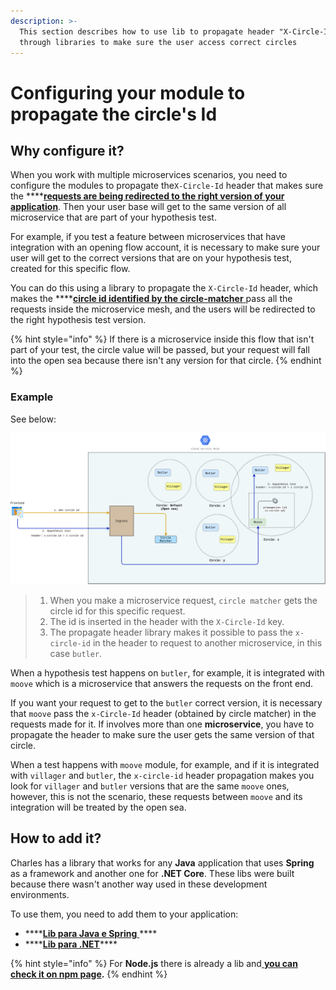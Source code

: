 ```yaml
---
description: >-
  This section describes how to use lib to propagate header "X-Circle-ID"
  through libraries to make sure the user access correct circles
---
```


# Configuring your module to propagate the circle's Id

## Why configure it? 

When you work with multiple microservices scenarios, you need to configure the modules to propagate the`X-Circle-Id` header that makes sure the ****[**requests are being redirected to the right version of your application**](../../reference/circles.md#how-do-you-define-it). Then your user base will get to the same version of all microservice that are part of your hypothesis test.

For example, if you test a feature between microservices that have integration with an opening flow account, it is necessary to make sure your user will get to the correct versions that are on your hypothesis test, created for this specific flow. 

You can do this using a library to propagate the `X-Circle-Id` header, which makes the ****[**circle id identified by the circle-matcher** ](../defining-a-workspace/circle-matcher.md)pass all the requests inside the microservice mesh, and the users will be redirected to the right hypothesis test version. 

{% hint style="info" %}
If there is a microservice inside this flow that isn't part of your test, the circle value will be passed, but your request will fall into the open sea because there isn't any version for that circle. 
{% endhint %}

### **Example**

See below: 

![](../../.gitbook/assets/header-propagation-v2-en.png)

> 1. When you make a microservice request, `circle matcher` gets the circle id for this specific request. 
> 2. The id is inserted in the header with the `X-Circle-Id` key.
> 3. The propagate header library makes it possible to pass the `x-circle-id` in the header to request to another microservice, in this case `butler`.

When a hypothesis test happens on `butler`, for example, it is integrated with `moove` which is a microservice that answers the requests on the front end.

If you want your request to get to the `butler` correct version, it is necessary that `moove` pass the `x-Circle-Id` header \(obtained by circle matcher\) in the requests made for it. If involves more than one **microservice**, you have to propagate the header to make sure the user gets the same version of that circle. 

When a test happens with `moove` module, for example, and if it is integrated with `villager` and `butler`, the `x-circle-id`  header propagation makes you look for `villager` and  `butler` versions that are the same `moove` ones, however, this is not the scenario, these requests between `moove` and its integration will be treated by the open sea. 

## How to add it?  

Charles has a library that works for any **Java** application that uses **Spring** as a framework and another one for **.NET Core**. These libs were built because there wasn't another way used in these development environments.

To use them, you need to add them to your application: 

* \*\*\*\*[**Lib para Java e Spring** ](https://github.com/ZupIT/charlescd/tree/master/tracing/spring)\*\*\*\*
* \*\*\*\*[**Lib para .NET**](https://github.com/ZupIT/charlescd/tree/master/tracing/dotnet-core%20)\*\*\*\*

{% hint style="info" %}
For **Node.js** there is already a lib and[ **you can check it on npm page**](https://www.npmjs.com/package/hpropagate)**.**
{% endhint %}

